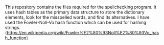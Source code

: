 This repository contains the files required for the spellchecking program.
It uses hash tables as the primary data structure to store the dictionary elements, look for the misspelled words, and find its alternatives.
I have used the Fowler-Noll-Vo hash function which can be used for hashing strings. {https://en.wikipedia.org/wiki/Fowler%E2%80%93Noll%E2%80%93Vo_hash_function}
